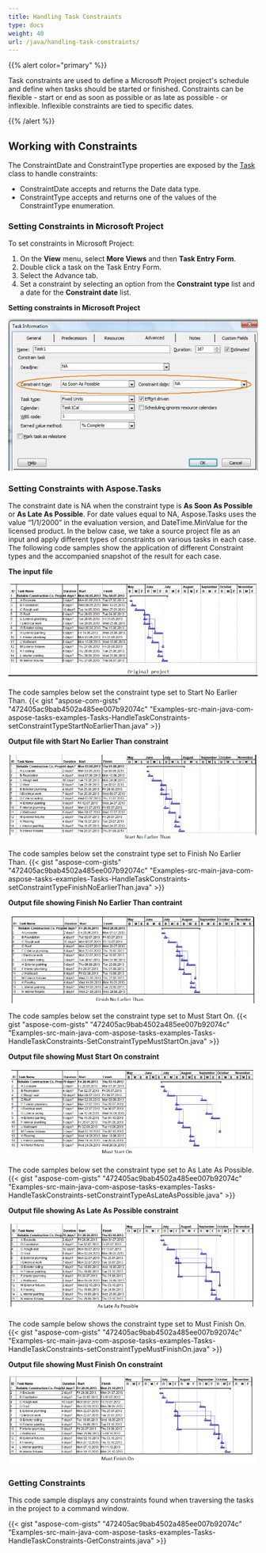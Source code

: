 ```yaml
---
title: Handling Task Constraints
type: docs
weight: 40
url: /java/handling-task-constraints/
---
```


{{% alert color="primary" %}} 

Task constraints are used to define a Microsoft Project project's schedule and define when tasks should be started or finished. Constraints can be flexible - start or end as soon as possible or as late as possible - or inflexible. Inflexible constraints are tied to specific dates.

{{% /alert %}} 
## **Working with Constraints**
The ConstraintDate and ConstraintType properties are exposed by the [Task](https://apireference.aspose.com/tasks/java/com.aspose.tasks/Task) class to handle constraints:

- ConstraintDate accepts and returns the Date data type.
- ConstraintType accepts and returns one of the values of the ConstraintType enumeration.
### **Setting Constraints in Microsoft Project**
To set constraints in Microsoft Project:

1. On the **View** menu, select **More Views** and then **Task Entry Form**.
1. Double click a task on the Task Entry Form.
1. Select the Advance tab.
1. Set a constraint by selecting an option from the **Constraint type** list and a date for the **Constraint date** list. 

**Setting constraints in Microsoft Project** 

![todo:image_alt_text](handling-task-constraints_1.png)

### **Setting Constraints with Aspose.Tasks**
The constraint date is NA when the constraint type is **As Soon As Possible** or **As Late As Possible**. For date values equal to NA, Aspose.Tasks uses the value “1/1/2000” in the evaluation version, and DateTime.MinValue for the licensed product. In the below case, we take a source project file as an input and apply different types of constraints on various tasks in each case. The following code samples show the application of different Constraint types and the accompanied snapshot of the result for each case.

**The input file** 

![todo:image_alt_text](handling-task-constraints_2.png)

The code samples below set the constraint type set to Start No Earlier Than.
{{< gist "aspose-com-gists" "472405ac9bab4502a485ee007b92074c" "Examples-src-main-java-com-aspose-tasks-examples-Tasks-HandleTaskConstraints-setConstraintTypeStartNoEarlierThan.java" >}}

**Output file with Start No Earlier Than constraint** 

![todo:image_alt_text](handling-task-constraints_3.png)

The code samples below set the constraint type set to Finish No Earlier Than.
{{< gist "aspose-com-gists" "472405ac9bab4502a485ee007b92074c" "Examples-src-main-java-com-aspose-tasks-examples-Tasks-HandleTaskConstraints-setConstraintTypeFinishNoEarlierThan.java" >}}

**Output file showing Finish No Earlier Than contraint** 

![todo:image_alt_text](handling-task-constraints_4.png)

The code samples below set the constraint type set to Must Start On.
{{< gist "aspose-com-gists" "472405ac9bab4502a485ee007b92074c" "Examples-src-main-java-com-aspose-tasks-examples-Tasks-HandleTaskConstraints-SetConstraintTypeMustStartOn.java" >}}

**Output file showing Must Start On constraint** 

![todo:image_alt_text](handling-task-constraints_5.png)

The code samples below set the constraint type set to As Late As Possible.
{{< gist "aspose-com-gists" "472405ac9bab4502a485ee007b92074c" "Examples-src-main-java-com-aspose-tasks-examples-Tasks-HandleTaskConstraints-setConstraintTypeAsLateAsPossible.java" >}}

**Output file showing As Late As Possible constraint** 

![todo:image_alt_text](handling-task-constraints_6.png)

The code sample below shows the constraint type set to Must Finish On.
{{< gist "aspose-com-gists" "472405ac9bab4502a485ee007b92074c" "Examples-src-main-java-com-aspose-tasks-examples-Tasks-HandleTaskConstraints-setConstraintTypeMustFinishOn.java" >}}

**Output file showing Must Finish On constraint** 

![todo:image_alt_text](handling-task-constraints_7.png)

### **Getting Constraints**
This code sample displays any constraints found when traversing the tasks in the project to a command window.

{{< gist "aspose-com-gists" "472405ac9bab4502a485ee007b92074c" "Examples-src-main-java-com-aspose-tasks-examples-Tasks-HandleTaskConstraints-GetConstraints.java" >}}
